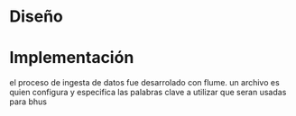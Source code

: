 # Diseño

# Implementación

el proceso de ingesta de datos fue desarrolado con flume. un archivo es quien configura y especifica las palabras clave a utilizar que seran usadas para bhus
<!--stackedit_data:
eyJoaXN0b3J5IjpbMTY3MjIwNjk0NCwtMjA4ODc0NjYxMiw3Mz
A5OTgxMTZdfQ==
-->